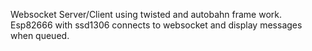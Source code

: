 Websocket Server/Client using twisted and autobahn frame work. Esp82666 with ssd1306 connects to websocket and display messages when queued.